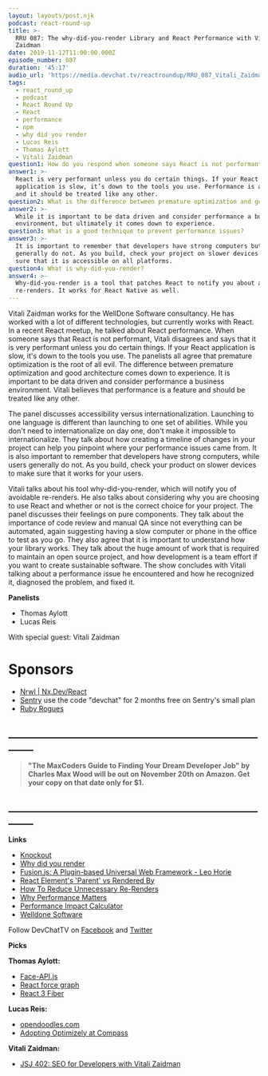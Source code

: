 ```yaml
---
layout: layouts/post.njk
podcast: react-round-up
title: >-
  RRU 087: The why-did-you-render Library and React Performance with Vitali
  Zaidman
date: 2019-11-12T11:00:00.000Z
episode_number: 087
duration: '45:17'
audio_url: 'https://media.devchat.tv/reactroundup/RRU_087_Vitali_Zaidman.mp3'
tags:
  - react_round_up
  - podcast
  - React Round Up
  - React
  - performance
  - npm
  - why did you render
  - Lucas Reis
  - Thomas Aylott
  - Vitali Zaidman
question1: How do you respond when someone says React is not performant?
answer1: >-
  React is very performant unless you do certain things. If your React
  application is slow, it’s down to the tools you use. Performance is a feature,
  and it should be treated like any other.
question2: What is the difference between premature optimization and good architecture?
answer2: >-
  While it is important to be data driven and consider performance a business
  environment, but ultimately it comes down to experience.
question3: What is a good technique to prevent performance issues?
answer3: >-
  It is important to remember that developers have strong computers but users
  generally do not. As you build, check your project on slower devices to make
  sure that it is accessible on all platforms. 
question4: What is why-did-you-render?
answer4: >-
  Why-did-you-render is a tool that patches React to notify you about avoidable
  re-renders. It works for React Native as well.
---
```

Vitali Zaidman works for the WellDone Software consultancy. He has worked with a lot of different technologies, but currently works with React. In a recent React meetup, he talked about React performance. When someone says that React is not performant, Vitali disagrees and says that it is very performant unless you do certain things. If your React application is slow, it's down to the tools you use. The panelists all agree that premature optimization is the root of all evil. The difference between premature optimization and good architecture comes down to experience. It is important to be data driven and consider performance a business environment. Vitali believes that performance is a feature and should be treated like any other.

The panel discusses accessibility versus internationalization. Launching to one language is different than launching to one set of abilities. While you don't need to internationalize on day one, don&#39;t make it impossible to internationalize. They talk about how creating a timeline of changes in your project can help you pinpoint where your performance issues came from. It is also important to remember that developers have strong computers, while users generally do not. As you build, check your product on slower devices to make sure that it works for your users.

Vitali talks about his tool why-did-you-render, which will notify you of avoidable re-renders. He also talks about considering why you are choosing to use React and whether or not is the correct choice for your project. The panel discusses their feelings on pure components. They talk about the importance of code review and manual QA since not everything can be automated, again suggesting having a slow computer or phone in the office to test as you go. They also agree that it is important to understand how your library works. They talk about the huge amount of work that is required to maintain an open source project, and how development is a team effort if you want to create sustainable software. The show concludes with Vitali talking about a performance issue he encountered and how he recognized it, diagnosed the problem, and fixed it.

**Panelists**

* Thomas Aylott
* Lucas Reis

With special guest: Vitali Zaidman

# Sponsors

* [Nrwl | Nx.Dev/React](https://nx.dev/react?utm_source=Podcast&utm_medium=Banner&utm_campaign=React%20Roundup&utm_content=Nx)
* [Sentry](http://sentry.io/) use the code "devchat" for 2 months free on Sentry's small plan
* [Ruby Rogues](https://devchat.tv/ruby-rogues/)

## **\_\_\_\_\_\_\_\_\_\_\_\_\_\_\_\_\_\_\_\_\_\_\_\_\_\_\_\_\_\_\_\_\_\_\_\_\_\_\_\_\_\_\_\_\_\_\_\_\_\_\_\_\_\__**

> **"The MaxCoders Guide to Finding Your Dream Developer Job" by Charles Max Wood will be out on November 20th on Amazon.  Get your copy on that date only for $1.**

## **\_\_\_\_\_\_\_\_\_\_\_\_\_\_\_\_\_\_\_\_\_\_\_\_\_\_\_\_\_\_\_\_\_\_\_\_\_\_\_\_\_\_\_\_\_\_\_\_\_\_\_\_\_\__**

**Links**

* [Knockout](https://knockoutjs.com/)
* [Why did you render](https://github.com/welldone-software/why-did-you-render)
* [Fusion.js: A Plugin-based Universal Web Framework - Leo Horie](https://www.youtube.com/watch?v=wZ0UDg1n9BQ)
* [React Element's 'Parent' vs Rendered By](https://medium.com/welldone-software/react-elements-parent-vs-rendered-by-4f879849cd58)
* [How To Reduce Unnecessary Re-Renders](https://medium.com/welldone-software/how-to-reduce-unnecessary-re-renders-3f840d8b2f27)
* [Why Performance Matters](https://developers.google.com/web/fundamentals/performance/why-performance-matters/)
* [Performance Impact Calculator](https://www.thinkwithgoogle.com/feature/testmysite/)
* [Welldone Software](https://welldone.software/)

Follow DevChatTV on [Facebook](https://www.facebook.com/DevChattv/) and [Twitter](https://twitter.com/devchattv?lang=en)

**Picks**

**Thomas Aylott:**

* [Face-API.js](https://github.com/justadudewhohacks/face-api.js/)
* [React force graph](https://github.com/vasturiano/react-force-graph)
* [React 3 Fiber](https://github.com/react-spring/react-three-fiber)

**Lucas Reis:**

* [opendoodles.com](https://www.opendoodles.com/)
* [Adopting Optimizely at Compass](https://medium.com/compass-true-north/adopting-optimizely-at-compass-158ab86b82f4)

**Vitali Zaidman:**

* [JSJ 402: SEO for Developers with Vitali Zaidman](https://devchat.tv/js-jabber/jsj-402-seo-for-developers-with-vitali-zaidman/)
